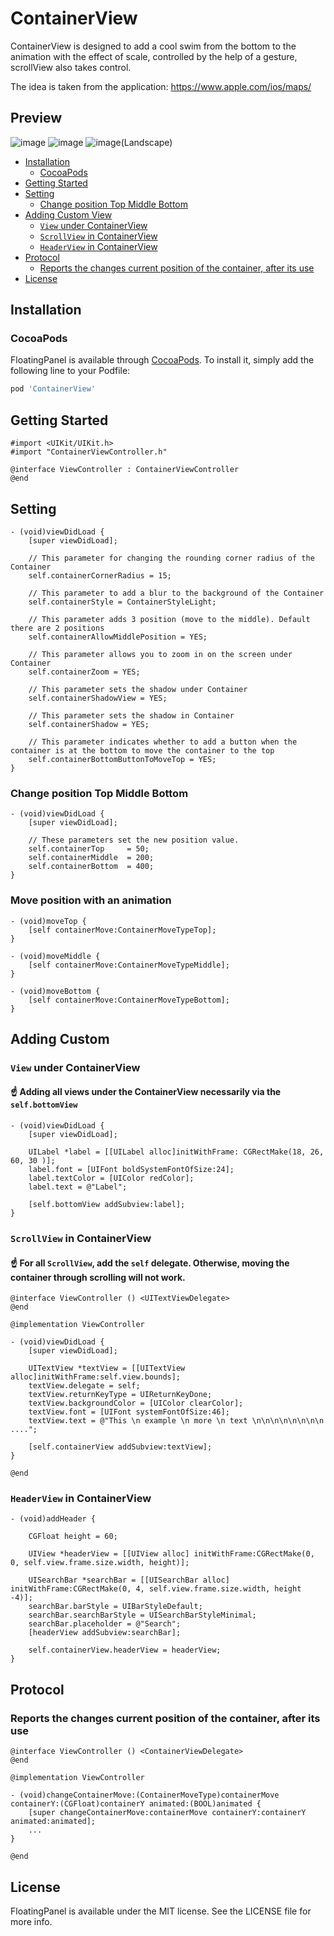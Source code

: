 # ContainerView 

ContainerView is designed to add a cool swim from the bottom to the animation with the effect of scale, controlled by the help of a gesture, scrollView also takes control. 

The idea is taken from the application: https://www.apple.com/ios/maps/

## Preview
![image](https://github.com/mrustaa/ContainerView/blob/master/Assets/1.gif)
![image](https://github.com/mrustaa/ContainerView/blob/master/Assets/2.gif)
![image(Landscape)](https://github.com/mrustaa/ContainerView/blob/master/Assets/3.gif)

<!-- TOC -->

- [Installation](#installation)
  - [CocoaPods](#cocoapods)
- [Getting Started](#getting-started)
- [Setting](#setting)
  - [Change position Top Middle Bottom](#change-position-top-middle-bottom)
- [Adding Custom View](#adding-custom)
  - [`View` under ContainerView](#view-under-containerview)
  - [`ScrollView` in ContainerView](#scrollview-in-containerview)
  - [`HeaderView` in ContainerView](#headerview-in-containerview)
- [Protocol](#protocol)
  - [Reports the changes current position of the container, after its use](#reports-the-changes-current-position-of-the-container-after-its-use)
- [License](#license)

<!-- /TOC -->

## Installation

### CocoaPods

FloatingPanel is available through [CocoaPods](https://cocoapods.org). To install
it, simply add the following line to your Podfile:

```ruby
pod 'ContainerView'
```

## Getting Started

```objc
#import <UIKit/UIKit.h>
#import "ContainerViewController.h"

@interface ViewController : ContainerViewController
@end
```

## Setting

```objc
- (void)viewDidLoad {
    [super viewDidLoad];
    
    // This parameter for changing the rounding corner radius of the Container
    self.containerCornerRadius = 15;

    // This parameter to add a blur to the background of the Container
    self.containerStyle = ContainerStyleLight;
    
    // This parameter adds 3 position (move to the middle). Default there are 2 positions
    self.containerAllowMiddlePosition = YES;
    
    // This parameter allows you to zoom in on the screen under Container
    self.containerZoom = YES;
    
    // This parameter sets the shadow under Container
    self.containerShadowView = YES;

    // This parameter sets the shadow in Container
    self.containerShadow = YES;

    // This parameter indicates whether to add a button when the container is at the bottom to move the container to the top
    self.containerBottomButtonToMoveTop = YES;
}
```

### Change position Top Middle Bottom

```objc
- (void)viewDidLoad {
    [super viewDidLoad];
    
    // These parameters set the new position value.
    self.containerTop     = 50;
    self.containerMiddle  = 200;
    self.containerBottom  = 400;
}
```

### Move position with an animation

```objc
- (void)moveTop {
    [self containerMove:ContainerMoveTypeTop];
}

- (void)moveMiddle {
    [self containerMove:ContainerMoveTypeMiddle];
}

- (void)moveBottom {
    [self containerMove:ContainerMoveTypeBottom];
}
```

## Adding Custom

### `View` under ContainerView

#### ☝️ Adding all views under the ContainerView necessarily via the `self.bottomView`

```objc
- (void)viewDidLoad {
    [super viewDidLoad];
    
    UILabel *label = [[UILabel alloc]initWithFrame: CGRectMake(18, 26, 60, 30 )];
    label.font = [UIFont boldSystemFontOfSize:24];
    label.textColor = [UIColor redColor];
    label.text = @"Label";
    
    [self.bottomView addSubview:label];
}
```

### `ScrollView` in ContainerView

#### ☝️ For all `ScrollView`, add the `self` delegate. Otherwise, moving the container through scrolling will not work.

```objc
@interface ViewController () <UITextViewDelegate>
@end

@implementation ViewController

- (void)viewDidLoad {
    [super viewDidLoad];
    
    UITextView *textView = [[UITextView alloc]initWithFrame:self.view.bounds];
    textView.delegate = self;
    textView.returnKeyType = UIReturnKeyDone;
    textView.backgroundColor = [UIColor clearColor];
    textView.font = [UIFont systemFontOfSize:46];
    textView.text = @"This \n example \n more \n text \n\n\n\n\n\n\n\n ....";
    
    [self.containerView addSubview:textView];
}

@end
```

### `HeaderView` in ContainerView

```objc
- (void)addHeader {

    CGFloat height = 60;
    
    UIView *headerView = [[UIView alloc] initWithFrame:CGRectMake(0, 0, self.view.frame.size.width, height)];
    
    UISearchBar *searchBar = [[UISearchBar alloc] initWithFrame:CGRectMake(0, 4, self.view.frame.size.width, height -4)];
    searchBar.barStyle = UIBarStyleDefault;
    searchBar.searchBarStyle = UISearchBarStyleMinimal;
    searchBar.placeholder = @"Search";
    [headerView addSubview:searchBar];
    
    self.containerView.headerView = headerView;
}
```

## Protocol

### Reports the changes current position of the container, after its use

```objc
@interface ViewController () <ContainerViewDelegate>
@end

@implementation ViewController

- (void)changeContainerMove:(ContainerMoveType)containerMove containerY:(CGFloat)containerY animated:(BOOL)animated {
    [super changeContainerMove:containerMove containerY:containerY animated:animated];
    ...
}

@end
```

## License

FloatingPanel is available under the MIT license. See the LICENSE file for more info.
